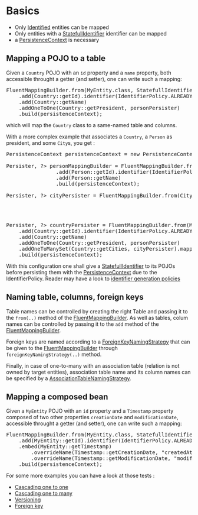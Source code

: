 # Basics

* Only [Identified](../id/Identified.java) entities can be mapped
* Only entities with a [StatefullIdentifier](../../../../../../../../../core/src/main/java/org/gama/stalactite/persistence/id/manager/StatefullIdentifier.java) identifier can be mapped
* a [PersistenceContext](PersistenceContext.java) is necessary

## Mapping a POJO to a table

Given a `Country` POJO with an `id` property and a `name` property, both accessible throught a getter (and setter), one can write such a mapping:

<pre>
FluentMappingBuilder.from(MyEntity.class, StatefullIdentifier.class)
	.add(Country::getId).identifier(IdentifierPolicy.ALREADY_ASSIGNED)
	.add(Country::getName)
	.addOneToOne(Country::getPresident, personPersister)
	.build(persistenceContext);
</pre>
which will map the `Country` class to a same-named table and columns.

With a more complex example that associates a `Country`, a `Person` as president, and some `City`s, you get :
<pre>
PersistenceContext persistenceContext = new PersistenceContext(dataSource, new HSQLDBDialect());

Persister<Person, Identifier<Long>, ?> personMappingBuilder = FluentMappingBuilder.from(Person.class, Identifier.LONG_TYPE)
				.add(Person::getId).identifier(IdentifierPolicy.ALREADY_ASSIGNED)
				.add(Person::getName)
				.build(persistenceContext);
				
Persister<City, Identifier<Long>, ?> cityPersister = FluentMappingBuilder.from(City.class, Identifier.LONG_TYPE)
                                                     				.add(City::getId).identifier(IdentifierPolicy.ALREADY_ASSIGNED)
                                                     				.add(City::getName)
                                                     				.build(persistenceContext);

Persister<City, Identifier<Long>, ?> countryPersister = FluentMappingBuilder.from(MyEntity.class, StatefullIdentifier.class)
	.add(Country::getId).identifier(IdentifierPolicy.ALREADY_ASSIGNED)
	.add(Country::getName)
	.addOneToOne(Country::getPresident, personPersister)
	.addOneToManySet(Country::getCities, cityPersister).mappedBy(City::setCountry).cascading(ALL)
	.build(persistenceContext);
</pre>

With this configuration one shall give a [StatefullIdentifier](../../../../../../../../../core/src/main/java/org/gama/stalactite/persistence/id/manager/StatefullIdentifier.java) to its POJOs
before persisting them with the [PersistenceContext](PersistenceContext.java) due to the IdentifierPolicy.
Reader may have a look to [identifier generation policies](../../../../../../../../../core/src/main/java/org/gama/stalactite/persistence/id/manager/Identifier%20generation%20policies.md)

## Naming table, columns, foreign keys

Table names can be controlled by creating the right Table and passing it to the `from(..)` method of the [FluentMappingBuilder](FluentMappingBuilder.java).
As well as tables, colum names can be controlled by passing it to the `add` method of the [FluentMappingBuilder](FluentMappingBuilder.java).

Foreign keys are named according to a [ForeignKeyNamingStrategy](ForeignKeyNamingStrategy.java) that can be given to the [FluentMappingBuilder](FluentMappingBuilder.java)
through `foreignKeyNamingStrategy(..)` method.

Finally, in case of one-to-many with an association table (relation is not owned by target entities), association table name and its column names can
be specified by a [AssociationTableNamingStrategy](AssociationTableNamingStrategy.java).

## Mapping a composed bean

Given a `MyEntity` POJO with an `id` property and a `Timestamp` property composed of two other properties `creationDate` and `modificationDate`,
 accessible throught a getter (and setter), one can write such a mapping:

<pre>
FluentMappingBuilder.from(MyEntity.class, StatefullIdentifier.class)
	.add(MyEntity::getId).identifier(IdentifierPolicy.ALREADY_ASSIGNED)
	.embed(MyEntity::getTimestamp)
		.overrideName(Timestamp::getCreationDate, "createdAt")
		.overrideName(Timestamp::getModificationDate, "modifiedAt")
	.build(persistenceContext);
</pre>

For some more examples you can have a look at those tests :
- [Cascading one to one](FluentMappingBuilderCascadeTest.java)
- [Cascading one to many](FluentMappingBuilderCollectionCascadeTest.java)
- [Versioning](FluentMappingBuilderVersioningTest.java)
- [Foreign key](FluentMappingBuilderForeignKeyTest.java)
